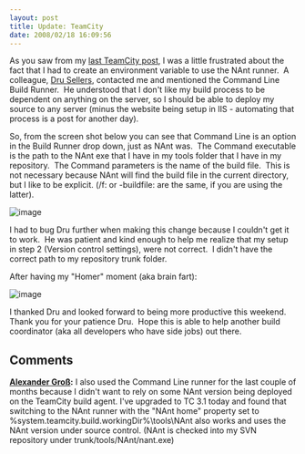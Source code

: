 ```yaml
---
layout: post
title: Update: TeamCity
date: 2008/02/18 16:09:56
---
```



As you saw from my [last TeamCity post](http://www.lostechies.com/blogs/jason_meridth/archive/2008/01/24/jetbrains-teamcity.aspx), I was a little frustrated about the fact that I had to create an environment variable to use the NAnt runner.  A colleague, [Dru Sellers](http://geekswithblogs.net/dsellers/Default.aspx), contacted me and mentioned the Command Line Build Runner.  He understood that I don't like my build process to be dependent on anything on the server, so I should be able to deploy my source to any server (minus the website being setup in IIS - automating that process is a post for another day).

So, from the screen shot below you can see that Command Line is an option in the Build Runner drop down, just as NAnt was.  The Command executable is the path to the NAnt exe that I have in my tools folder that I have in my repository.  The Command parameters is the name of the build file.  This is not necessary because NAnt will find the build file in the current directory, but I like to be explicit. (/f:<buildfilename> or -buildfile:<buildfilename> are the same, if you are using the latter).

![image](blogs/jason_meridth/WindowsLiveWriter/c84155d26dd2_9957/image_thumb.png)

I had to bug Dru further when making this change because I couldn't get it to work.  He was patient and kind enough to help me realize that my setup in step 2 (Version control settings), were not correct.  I didn't have the correct path to my repository trunk folder. 

After having my "Homer" moment (aka brain fart):

![image](blogs/jason_meridth/WindowsLiveWriter/c84155d26dd2_9957/image_thumb_1.png)

I thanked Dru and looked forward to being more productive this weekend.  Thank you for your patience Dru.  Hope this is able to help another build coordinator (aka all developers who have side jobs) out there.

## Comments

**[Alexander Gro&#223;](#220 "2008-03-06 14:39:54"):** I also used the Command Line runner for the last couple of months because I didn't want to rely on some NAnt version being deployed on the TeamCity build agent. I've upgraded to TC 3.1 today and found that switching to the NAnt runner with the "NAnt home" property set to %system.teamcity.build.workingDir%\tools\NAnt also works and uses the NAnt version under source control. (NAnt is checked into my SVN repository under trunk/tools/NAnt/nant.exe)

